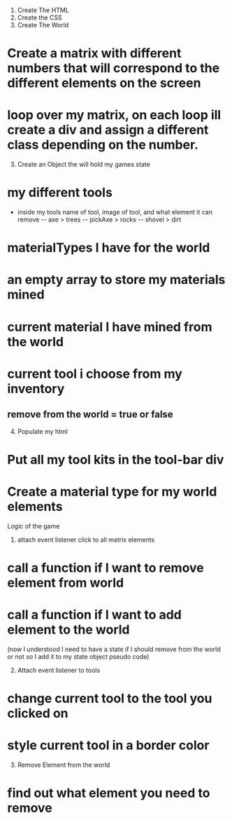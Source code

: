 1. Create The HTML
2. Create the CSS
3. Create The World

# Create a matrix with different numbers that will correspond to the different elements on the screen

# loop over my matrix, on each loop ill create a div and assign a different class depending on the number.

3. Create an Object the will hold my games state

# my different tools

- inside my tools name of tool, image of tool, and what element it can remove
  -- axe > trees
  -- pickAxe > rocks
  -- shovel > dirt

# materialTypes I have for the world

# an empty array to store my materials mined

# current material I have mined from the world

# current tool i choose from my inventory

## remove from the world = true or false

4.  Populate my html

# Put all my tool kits in the tool-bar div

# Create a material type for my world elements

Logic of the game

1. attach event listener click to all matrix elements

# call a function if I want to remove element from world

# call a function if I want to add element to the world

(now I understood I need to have a state if I should remove from the world or not so I add it to my state object pseudo code)

2. Attach event listener to tools

# change current tool to the tool you clicked on

# style current tool in a border color

3.  Remove Element from the world

# find out what element you need to remove
